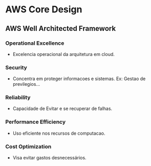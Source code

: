 # AWS Core Design

## AWS Well Architected Framework

### Operational Excellence

- Excelencia operacional da arquitetura em cloud.

### Security

- Concentra em proteger informacoes e sistemas. Ex: Gestao de previlegios...

### Reliability
- Capacidade de Evitar e se recuperar de falhas.

### Performance Efficiency

- Uso eficiente nos recursos de computacao.

### Cost Optimization

- Visa evitar gastos desnecessários.



